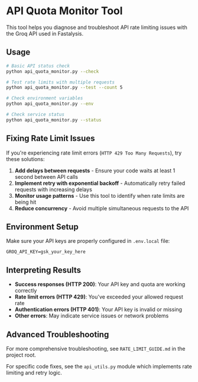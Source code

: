 # API Quota Monitor Tool

This tool helps you diagnose and troubleshoot API rate limiting issues with the Groq API used in Fastalysis.

## Usage

```bash
# Basic API status check
python api_quota_monitor.py --check

# Test rate limits with multiple requests
python api_quota_monitor.py --test --count 5

# Check environment variables
python api_quota_monitor.py --env

# Check service status
python api_quota_monitor.py --status
```

## Fixing Rate Limit Issues

If you're experiencing rate limit errors (`HTTP 429 Too Many Requests`), try these solutions:

1. **Add delays between requests** - Ensure your code waits at least 1 second between API calls
2. **Implement retry with exponential backoff** - Automatically retry failed requests with increasing delays
3. **Monitor usage patterns** - Use this tool to identify when rate limits are being hit
4. **Reduce concurrency** - Avoid multiple simultaneous requests to the API

## Environment Setup

Make sure your API keys are properly configured in `.env.local` file:

```
GROQ_API_KEY=gsk_your_key_here
```

## Interpreting Results

- **Success responses (HTTP 200)**: Your API key and quota are working correctly
- **Rate limit errors (HTTP 429)**: You've exceeded your allowed request rate
- **Authentication errors (HTTP 401)**: Your API key is invalid or missing
- **Other errors**: May indicate service issues or network problems

## Advanced Troubleshooting

For more comprehensive troubleshooting, see `RATE_LIMIT_GUIDE.md` in the project root.

For specific code fixes, see the `api_utils.py` module which implements rate limiting and retry logic.